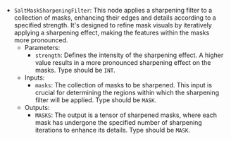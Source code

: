 - `SaltMaskSharpeningFilter`: This node applies a sharpening filter to a collection of masks, enhancing their edges and details according to a specified strength. It's designed to refine mask visuals by iteratively applying a sharpening effect, making the features within the masks more pronounced.
    - Parameters:
        - `strength`: Defines the intensity of the sharpening effect. A higher value results in a more pronounced sharpening effect on the masks. Type should be `INT`.
    - Inputs:
        - `masks`: The collection of masks to be sharpened. This input is crucial for determining the regions within which the sharpening filter will be applied. Type should be `MASK`.
    - Outputs:
        - `MASKS`: The output is a tensor of sharpened masks, where each mask has undergone the specified number of sharpening iterations to enhance its details. Type should be `MASK`.
